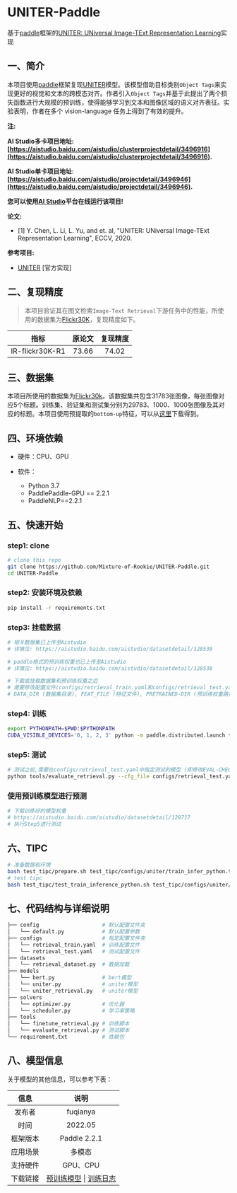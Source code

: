 # UNITER-Paddle

基于[paddle](https://github.com/PaddlePaddle/Paddle)框架的[UNITER: UNiversal Image-TExt Representation Learning](https://arxiv.org/abs/1909.11740)实现

## 一、简介

本项目使用[paddle](https://github.com/PaddlePaddle/Paddle)框架复现[UNITER](https://arxiv.org/abs/1909.11740)模型。该模型借助目标类别`Object Tags`来实现更好的视觉和文本的跨模态对齐。作者引入`Object Tags`并基于此提出了两个损失函数进行大规模的预训练，使得能够学习到文本和图像区域的语义对齐表征。实验表明，作者在多个 vision-language 任务上得到了有效的提升。

**注:**

**AI Studio多卡项目地址: [https://aistudio.baidu.com/aistudio/clusterprojectdetail/3496916](https://aistudio.baidu.com/aistudio/clusterprojectdetail/3496916).**

**AI Studio单卡项目地址: [https://aistudio.baidu.com/aistudio/projectdetail/3496946](https://aistudio.baidu.com/aistudio/projectdetail/3496946).**

**您可以使用[AI Studio](https://aistudio.baidu.com/)平台在线运行该项目!**

**论文:**

* [1] Y. Chen, L. Li, L. Yu, and et. al, "UNITER: UNiversal Image-TExt Representation Learning", ECCV, 2020.

**参考项目:**

* [UNITER](https://github.com/ChenRocks/UNITER) [官方实现]

## 二、复现精度

> 本项目验证其在图文检索`Image-Text Retrieval`下游任务中的性能，所使用的数据集为[Flickr30K](http://shannon.cs.illinois.edu/DenotationGraph/data/index.html)，复现精度如下。

| 指标 | 原论文 | 复现精度 |
| :---: | :---: | :---: |
| IR-flickr30K-R1 | 73.66 | 74.02 |


## 三、数据集

本项目所使用的数据集为[Flickr30k](http://shannon.cs.illinois.edu/DenotationGraph/data/index.html)。该数据集共包含31783张图像，每张图像对应5个标题。训练集、验证集和测试集分别为29783、1000、1000张图像及其对应的标题。本项目使用预提取的`bottom-up`特征，可以从[这里](https://github.com/ChenRocks/UNITER/blob/master/scripts/download_itm.sh)下载得到。


## 四、环境依赖

* 硬件：CPU、GPU

* 软件：
    * Python 3.7
    * PaddlePaddle-GPU == 2.2.1
    * PaddleNLP==2.2.1

## 五、快速开始

### step1: clone 

```bash
# clone this repo
git clone https://github.com/Mixture-of-Rookie/UNITER-Paddle.git
cd UNITER-Paddle
```

### step2: 安装环境及依赖

```bash
pip install -r requirements.txt
```

### step3: 挂载数据

```bash
# 相关数据集已上传至Aistudio
# 详情见: https://aistudio.baidu.com/aistudio/datasetdetail/128538

# paddle格式的预训练权重也已上传至Aistudio
# 详情见: https://aistudio.baidu.com/aistudio/datasetdetail/128538

# 下载或挂载数据集和预训练权重之后
# 需要修改配置文件(configs/retrieval_train.yaml和configs/retrieval_test.yaml的一些参数:
# DATA_DIR (数据集目录), FEAT_FILE (特征文件), PRETRAINED-DIR (预训练权重路径)
```

### step4: 训练

```bash
export PYTHONPATH=$PWD:$PYTHONPATH
CUDA_VISIBLE_DEVICES='0, 1, 2, 3' python -m paddle.distributed.launch tools/finetune_retrieval.py --cfg_file configs/retrieval_train.yaml
```

### step5: 测试

```bash
# 测试之前,需要在configs/retrieval_test.yaml中指定测试的模型 (即修改EVAL-CHECKPOINT_DIR参数).
python tools/evaluate_retrieval.py --cfg_file configs/retrieval_test.yaml
```

### 使用预训练模型进行预测

```bash
# 下载训练好的模型权重
# https://aistudio.baidu.com/aistudio/datasetdetail/129717
# 执行Step5进行测试
```

## 六、TIPC

```bash
# 准备数据和环境
bash test_tipc/prepare.sh test_tipc/configs/uniter/train_infer_python.txt lite_train_lite_infer
# test tipc
bash test_tipc/test_train_inference_python.sh test_tipc/configs/uniter/train_infer_python.txt lite_train_lite_infer
```



## 七、代码结构与详细说明

```bash
├── config                    # 默认配置文件夹
│   └── default.py            # 默认配置参数
├── configs                   # 指定配置文件夹
│   └── retrieval_train.yaml  # 训练配置文件
│   └── retrieval_test.yaml   # 测试配置文件
├── datasets
│   └── retrieval_dataset.py  # 数据加载
├── models
│   └── bert.py               # bert模型
│   └── uniter.py             # uniter模型
│   └── uniter_retrieval.py   # uniter模型
├── solvers
│   └── optimizer.py          # 优化器
│   └── scheduler.py          # 学习率策略
├── tools
│   └── finetune_retrieval.py # 训练脚本
│   └── evaluate_retrieval.py # 测试脚本
└── requirement.txt           # 依赖包
```

## 八、模型信息

关于模型的其他信息，可以参考下表：

|   信息   |                             说明                             |
| :------: | :----------------------------------------------------------: |
|  发布者  |                           fuqianya                           |
|   时间   |                           2022.05                            |
| 框架版本 |                         Paddle 2.2.1                         |
| 应用场景 |                            多模态                            |
| 支持硬件 |                           GPU、CPU                           |
| 下载链接 | [预训练模型](https://aistudio.baidu.com/aistudio/datasetdetail/129717) \| [训练日志](https://aistudio.baidu.com/aistudio/datasetdetail/129717) |
